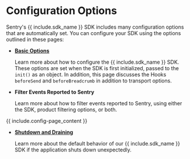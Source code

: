 <!--
Guideline: This page is common to all SDKs; it is stored in the common folder, nested under _includes/common. To use, 

1. Add a folder with the name of the platform you are documenting to the _documentation/sdks structure (for example, _documentation/sdks/javascript) 
2. Create a new config-<sdk>-intro.md file in _documentation/sdks/<platform-name> 
3. Create the defined `include` statements and add them to the configuration-intro.md file

If you have questions, please ask Fiona or Daniel. 

**The objective for this page is that a developer can view easily the configuration options for the SDK; each page _must_ have a description that includes a summary of what the page provides to the developer. Simply linking the page is insufficient.**
-->

# Configuration Options

Sentry's {{ include.sdk_name }} SDK includes many configuration options that are automatically set. You can configure your SDK using the options outlined in these pages:

- **[Basic Options](https://docs.sentry.io/_src/documentation/_includes/common/configuration-basics.md)** 

    Learn more about how to configure the {{ include.sdk_name }} SDK. These options are set when the SDK is first initialized, passed to the `init()` as an object. In addition, this page discusses the Hooks `beforeSend` and `beforeBreadcrumb` in addition to transport options.

- **Filter Events Reported to Sentry**

    Learn more about how to filter events reported to Sentry, using either the SDK, product filtering options, or both.

{{ include.config-page_content }}
<!--
Guideline: Create the `include` statement that links to the pages specific to the SDK you are documenting. For example, here we link to Source Maps, Lazy Loading, Shutdown and Draining, and Supported Browsers for JavaScript
--> 

- **[Shutdown and Draining](configuration-shutdown-draining)**

    Learn more about the default behavior of our {{ include.sdk_name }} SDK if the application shuts down unexpectedly.